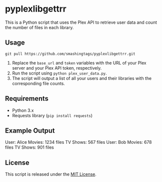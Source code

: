 # pyplexlibgettrr

This is a Python script that uses the Plex API to retrieve user data and count the number of files in each library.

## Usage

```git pull https://github.com/smashingtags/pyplexlibgettrr.git```

1. Replace the `base_url` and `token` variables with the URL of your Plex server and your Plex API token, respectively.
2. Run the script using `python plex_user_data.py`.
3. The script will output a list of all your users and their libraries with the corresponding file counts.

## Requirements

- Python 3.x
- Requests library (`pip install requests`)

## Example Output

User: Alice
Movies: 1234 files
TV Shows: 567 files
User: Bob
Movies: 678 files
TV Shows: 901 files


## License

This script is released under the [MIT License](https://opensource.org/licenses/MIT).
